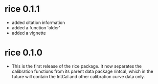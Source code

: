 # rice 0.1.1
* added citation information
* added a function 'older'
* added a vignette

# rice 0.1.0
* This is the first release of the rice package. It now separates the calibration functions from its parent data package rintcal, which in the future will contain the IntCal and other calibration curve data only.
